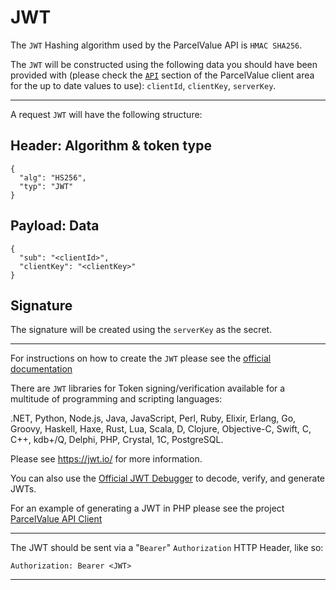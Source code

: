 # JWT

The `JWT` Hashing algorithm used by the ParcelValue API is `HMAC SHA256`.

The `JWT` will be constructed using the following data you should have been provided with (please check the [`API`](https://my.parcelvalue.eu) section of the ParcelValue client area for the up to date values to use): `clientId`, `clientKey`, `serverKey`.

---

A request `JWT` will have the following structure:

## Header: Algorithm & token type
```
{
  "alg": "HS256",
  "typ": "JWT"
}
```

## Payload: Data
```
{
  "sub": "<clientId>",
  "clientKey": "<clientKey>"
}
```

## Signature

The signature will be created using the `serverKey` as the secret.

---

For instructions on how to create the `JWT` please see the [official documentation](https://jwt.io/introduction/)

There are `JWT` libraries for Token signing/verification available for a multitude of programming and scripting languages:

.NET, Python, Node.js, Java, JavaScript, Perl, Ruby, Elixir, Erlang, Go, Groovy, Haskell, Haxe, Rust, Lua, Scala, D, Clojure, Objective-C, Swift, C, C++, kdb+/Q, Delphi, PHP, Crystal, 1C, PostgreSQL.  

Please see https://jwt.io/ for more information.

You can also use the [Official JWT Debugger](https://jwt.io/) to decode, verify, and generate JWTs.

For an example of generating a JWT in PHP please see the project [ParcelValue API Client](https://github.com/parcelvalue/api-client)

---

The JWT should be sent via a "`Bearer`" `Authorization` HTTP Header, like so:

```
Authorization: Bearer <JWT>
```

---

